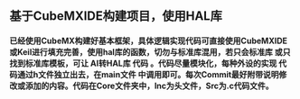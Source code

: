 ## 基于CubeMXIDE构建项目，使用HAL库

#### 已经使用CubeMX构建好基本框架，具体逻辑实现代码可直接使用CubeMXIDE或Keil进行填充完善，使用hal库的函数，切勿与标准库混用，若只会标准库 或只找到标准库模板，可让 AI转HAL库 代码 。代码尽量模块化，每种外设的实现 代码通过h文件独立出去，在main文件 中调用即可。每次Commit最好附带说明修改或添加的内容。代码在Core文件夹中，Inc为头文件，Src为.c代码文件。
